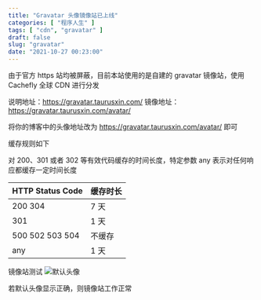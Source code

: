 ```yaml
---
title: "Gravatar 头像镜像站已上线"
categories: [ "程序人生" ]
tags: [ "cdn", "gravatar" ]
draft: false
slug: "gravatar"
date: "2021-10-27 00:23:00"
---
```


由于官方 https 站均被屏蔽，目前本站使用的是自建的 gravatar 镜像站，使用 Cachefly 全球 CDN 进行分发

说明地址：<https://gravatar.taurusxin.com/>
镜像地址：<https://gravatar.taurusxin.com/avatar/>

将你的博客中的头像地址改为 <https://gravatar.taurusxin.com/avatar/> 即可

缓存规则如下

对 200、301 或者 302 等有效代码缓存的时间长度，特定参数 any 表示对任何响应都缓存一定时间长度

| HTTP  Status Code | 缓存时长 |
| ----------------- | -------- |
| 200 304           | 7 天    |
| 301               | 1 天    |
| 500 502 503 504   | 不缓存 |
| any               | 1 天    |

镜像站测试
![默认头像][1]

若默认头像显示正确，则镜像站工作正常

  [1]: https://gravatar.taurusxin.com/avatar/